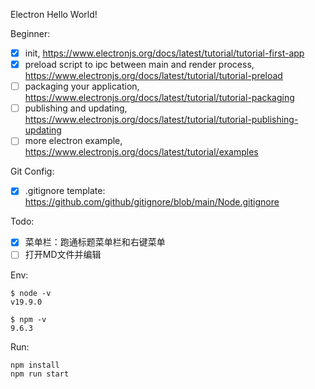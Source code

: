 Electron Hello World!

Beginner: 

- [x] init, https://www.electronjs.org/docs/latest/tutorial/tutorial-first-app
- [x] preload script to ipc between main and render process, https://www.electronjs.org/docs/latest/tutorial/tutorial-preload
- [ ] packaging your application, https://www.electronjs.org/docs/latest/tutorial/tutorial-packaging
- [ ] publishing and updating, https://www.electronjs.org/docs/latest/tutorial/tutorial-publishing-updating
- [ ] more electron example, https://www.electronjs.org/docs/latest/tutorial/examples

Git Config:

- [x] .gitignore template: https://github.com/github/gitignore/blob/main/Node.gitignore


Todo:

- [x] 菜单栏：跑通标题菜单栏和右键菜单
- [ ] 打开MD文件并编辑

Env:

```shell
$ node -v
v19.9.0

$ npm -v
9.6.3
```

Run:

```shell
npm install 
npm run start
```
